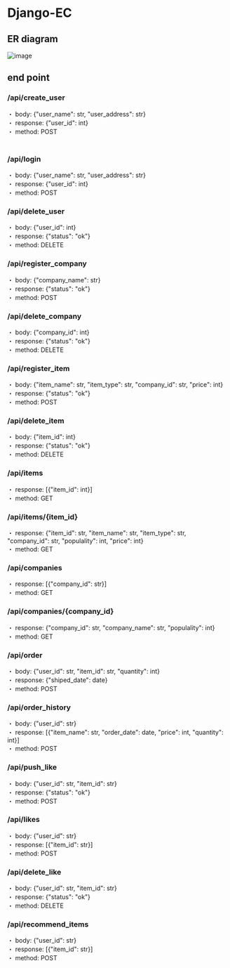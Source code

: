 # Django-EC

## ER diagram

![image](https://user-images.githubusercontent.com/79680980/210130365-cd495393-def2-462b-95a1-721f697fd68f.png)



## end point

### /api/create_user
・ body: {"user_name": str, "user_address": str}  
・ response: {"user_id": int}  
・ method: POST  
　　   
### /api/login
・ body: {"user_name": str, "user_address": str}  
・ response: {"user_id": int}  
・ method: POST  

### /api/delete_user  
・ body: {"user_id": int}  
・ response: {"status": "ok"}  
・ method: DELETE  

### /api/register_company  
・ body: {"company_name": str}  
・ response: {"status": "ok"}  
・ method: POST  
  
### /api/delete_company  
・ body: {"company_id": int}  
・ response: {"status": "ok"}  
・ method: DELETE  
  
### /api/register_item  
・ body: {"item_name": str, "item_type": str, "company_id": str, "price": int}  
・ response: {"status": "ok"}  
・ method: POST  

### /api/delete_item  
・ body: {"item_id": int}  
・ response: {"status": "ok"}  
・ method: DELETE  

### /api/items
・ response: [{"item_id": int}]  
・ method: GET  
  
### /api/items/{item_id}
・ response: {"item_id": str, "item_name": str, "item_type": str, "company_id": str, "populality": int, "price": int}  
・ method: GET  
  
### /api/companies  
・ response: [{"company_id": str}]  
・ method: GET  
  
### /api/companies/{company_id}
・ response: {"company_id": str, "company_name": str, "populality": int}  
・ method: GET  
  
### /api/order
・ body: {"user_id": str, "item_id": str, "quantity": int}  
・ response: {"shiped_date": date}  
・ method: POST  
  
### /api/order_history  
・ body: {"user_id": str}  
・ response: [{"item_name": str, "order_date": date, "price": int, "quantity": int}]  
・ method: POST  
  
### /api/push_like
・ body: {"user_id": str, "item_id": str}  
・ response: {"status": "ok"}  
・ method: POST  
  
### /api/likes
・ body: {"user_id": str}  
・ response: [{"item_id": str}]  
・ method: POST  
  
### /api/delete_like
・ body: {"user_id": str, "item_id": str}  
・ response: {"status": "ok"}  
・ method: DELETE  
  
### /api/recommend_items
・ body: {"user_id": str}  
・ response: [{"item_id": str}]  
・ method: POST 

